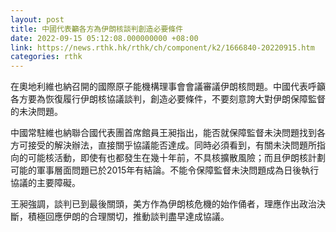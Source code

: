 ```yaml
---
layout: post
title: 中國代表籲各方為伊朗核談判創造必要條件
date: 2022-09-15 05:12:08.000000000 +08:00
link: https://news.rthk.hk/rthk/ch/component/k2/1666840-20220915.htm
categories: rthk
---
```


在奧地利維也納召開的國際原子能機構理事會會議審議伊朗核問題。中國代表呼籲各方要為恢復履行伊朗核協議談判，創造必要條件，不要刻意誇大對伊朗保障監督的未決問題。

中國常駐維也納聯合國代表團首席館員王昶指出，能否就保障監督未決問題找到各方可接受的解決辦法，直接關乎協議能否達成。同時必須看到，有關未決問題所指向的可能核活動，即使有也都發生在幾十年前，不具核擴散風險；而且伊朗核計劃可能的軍事層面問題已於2015年有結論。不能令保障監督未決問題成為日後執行協議的主要障礙。

王昶強調，談判已到最後關頭，美方作為伊朗核危機的始作俑者，理應作出政治決斷，積極回應伊朗的合理關切，推動談判盡早達成協議。
